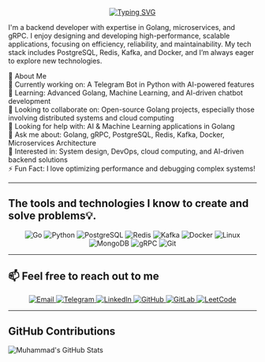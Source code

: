 <p align="center">
  <a href="https://git.io/typing-svg">
    <img src="https://readme-typing-svg.demolab.com/?lines=Hi+there+%F0%9F%91%8B;I+am+Muhammad" alt="Typing SVG">
  </a>
</p>

I'm a backend developer with expertise in Golang, microservices, and gRPC. I enjoy designing and developing high-performance, scalable applications, focusing on efficiency, reliability, and maintainability. My tech stack includes PostgreSQL, Redis, Kafka, and Docker, and I’m always eager to explore new technologies.

🚀 About Me  
🔭 Currently working on: A Telegram Bot in Python with AI-powered features  
🌱 Learning: Advanced Golang, Machine Learning, and AI-driven chatbot development  
👯 Looking to collaborate on: Open-source Golang projects, especially those involving distributed systems and cloud computing  
🤔 Looking for help with: AI & Machine Learning applications in Golang  
💬 Ask me about: Golang, gRPC, PostgreSQL, Redis, Kafka, Docker, Microservices Architecture  
📖 Interested in: System design, DevOps, cloud computing, and AI-driven backend solutions  
⚡ Fun Fact: I love optimizing performance and debugging complex systems!  

---

## **The tools and technologies I know to create and solve problems💡.**

<p align="center">
  <img src="https://img.shields.io/badge/Go-00ADD8?style=for-the-badge&logo=go&logoColor=white" alt="Go">  
  <img src="https://img.shields.io/badge/Python-3776AB?style=for-the-badge&logo=python&logoColor=white" alt="Python">  
  <img src="https://img.shields.io/badge/PostgreSQL-316192?style=for-the-badge&logo=postgresql&logoColor=white" alt="PostgreSQL">  
  <img src="https://img.shields.io/badge/Redis-DC382D?style=for-the-badge&logo=redis&logoColor=white" alt="Redis">  
  <img src="https://img.shields.io/badge/Kafka-231F20?style=for-the-badge&logo=apachekafka&logoColor=white" alt="Kafka">  
  <img src="https://img.shields.io/badge/Docker-2496ED?style=for-the-badge&logo=docker&logoColor=white" alt="Docker">  
  <img src="https://img.shields.io/badge/Linux-FCC624?style=for-the-badge&logo=linux&logoColor=black" alt="Linux">
  <img src="https://img.shields.io/badge/MongoDB-47A248?style=for-the-badge&logo=mongodb&logoColor=white" alt="MongoDB">
  <img src="https://img.shields.io/badge/gRPC-7A0000?style=for-the-badge&logo=grpc&logoColor=white" alt="gRPC">
  <img src="https://img.shields.io/badge/Git-F05032?style=for-the-badge&logo=git&logoColor=white" alt="Git">
</p>

---

## 📫 Feel free to reach out to me 
<p align="center">  
  <a href="mailto:your-email@example.com">  
    <img src="https://img.shields.io/badge/Email-D14836?style=for-the-badge&logo=gmail&logoColor=white" alt="Email">  
  </a>  
  <a href="https://t.me/yourtelegram">  
    <img src="https://img.shields.io/badge/Telegram-2CA5E0?style=for-the-badge&logo=telegram&logoColor=white" alt="Telegram">  
  </a>  
  <a href="https://linkedin.com/in/yourprofile">  
    <img src="https://img.shields.io/badge/LinkedIn-0077B5?style=for-the-badge&logo=linkedin&logoColor=white" alt="LinkedIn">  
  </a>  
  <a href="https://github.com/yourgithub">  
    <img src="https://img.shields.io/badge/GitHub-181717?style=for-the-badge&logo=github&logoColor=white" alt="GitHub">  
  </a>  
  <a href="https://gitlab.com/yourgitlab">  
    <img src="https://img.shields.io/badge/GitLab-330F63?style=for-the-badge&logo=gitlab&logoColor=white" alt="GitLab">  
  </a>  
  <a href="https://leetcode.com/yourleetcode">  
    <img src="https://img.shields.io/badge/LeetCode-FFA116?style=for-the-badge&logo=leet-code&logoColor=white" alt="LeetCode">  
  </a>  
</p>

---

## GitHub Contributions

![Muhammad's GitHub Stats](https://github-readme-stats.vercel.app/api?username=yourgithubusername&show_icons=true&hide_title=true&hide=prs&count_private=true&theme=radical)
